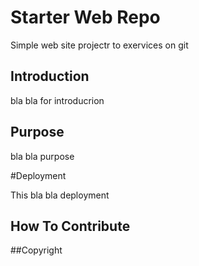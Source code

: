 # Starter Web Repo

Simple web site projectr to exervices on git

## Introduction

bla bla for introducrion

## Purpose

bla bla purpose

#Deployment

This bla bla deployment 

## How To Contribute


##Copyright